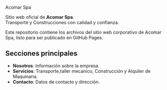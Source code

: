 Acomar Spa

Sitio web oficial de **Acomar Spa**.  
Transporte y Construcciones con calidad y confianza.

Este repositorio contiene los archivos del sitio web corporativo de Acomar Spa, listo para ser publicado en GitHub Pages.

## Secciones principales
- **Nosotros**: Información sobre la empresa.
- **Servicios**: Transporte,taller mecanico, Construcción y Alquiler de Maquinaria.
- **Contacto**: Datos de contacto y dirección.
